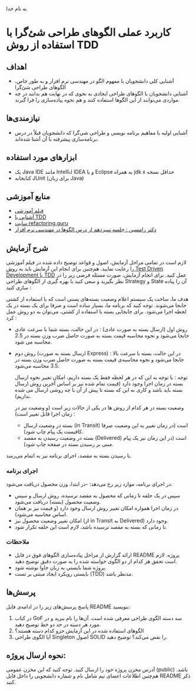 به نام خدا

# کاربرد عملی الگوهای طراحی شئ‌گرا با استفاده از روش TDD

## اهداف
- آشنایی کلی دانشجویان با مفهوم الگو در مهندسی نرم افزار و به طور خاص، الگوهای طراحی شئ‌گرا
- آشنایی دانشجویان با الگوهای طراحی ایجادی به نحوی که در نهایت هم بدانند در چه مواردی می‌توانند از این الگوها استفاده کنند و هم نحوه پیاده‌سازی را فرا گیرند.

## نیازمندی‌ها
- آشنایی اولیه با مفاهیم برنامه نویسی و طراحی شی‌گرا که دانشجویان قبلاً در درس برنامه‌سازی پیشرفته با آن آشنا شده‌اند.

## ابزارهای مورد استفاده
- یک Java IDE مانند IntelliJ IDEA و یا Eclipse به همراه jdk حداقل نسخه ۸ 
- کتابخانه JUnit (برای زبان Java)

## منابع آموزشی
- [فیلم آموزشی](https://aparat.com/v/LZ7WS)
- [آشنایی با TDD](https://github.com/ssc-public/Software-Engineering-Lab/tree/main/resources/TDD)
- [سایت refactoring.guru](https://refactoring.guru)
- [دکتر رامسین : جلسه سیزدهم از درس الگوها در مهندسی نرم افزار](https://ocw.sharif.edu/course/443/session/id/9727)


## شرح آزمایش
لازم است در تمامی مراحل آزمایش، اصول و قواعد توضیح داده شده در فیلم آموزشی را رعایت نمایید. هم‌چنین برای انجام این آزمایش باید به [روش Test Driven Development یا TDD](https://github.com/ssc-public/Software-Engineering-Lab/tree/main/resources/TDD) عمل کنید. برای انجام آزمایش، صورت مسئله فرضی زیر را در نظر بگیرید و سعی کنید با بهره گیری از الگوهای طراحی Strategy و State آن را پیاده سازی کنید :

هدف ما، ساخت یک سیستم اعلام وضعیت بسته‌های پستی است که با استفاده از کشتی جابجا می‌شوند. توجه کنید که برنامه ما، بسیار ساده است و صرفا برای یک بسته در یک لحظه اجرا می‌شود. برای جابجایی بسته با استفاده از کشتی، می‌توان به دو روش عمل کرد :
- روش اول (ارسال بسته به صورت عادی) : در این حالت، بسته شما با سرعت عادی جابجا می‌شود و نحوه محاسبه قیمت بسته به صورت حاصل ضرب وزن بسته در 2.5 محاسبه می شود.
- روش دوم (ارسال بسته به صورت Express) : در این حالت، بسته با سرعت بالا جابجا می‌شود و نحوه محاسبه‌ی قیمت بسته به صورت حاصل ضرب وزن بسته در 3.5 محاسبه می‌شود.

  توجه : با توجه به این که در هر لحظه فقط یک بسته داریم، امکان تغییر نحوه ارسال بسته در زمان اجرا وجود دارد (قیمت تمام شده نیز بر اساس آخرین روش ارسال بسته باید باشد و کاری به این که بسته تا پیش از آن با چه روشی ارسال می شده نداریم).

  وضعیت بسته در هر کدام از روش ها در یکی از حالات زیر است (و وضعیت نیز در زمان اجرا قابل تغییر است) :
  - بسته در وضعیت ارسال (in Transit) است (در زمان تغییر به این وضعیت صرفا کافیست یک پیام چاپ شود).
  - بسته در وضعیت رسیدن به مقصد (Delivered) است (در این زمان نیز یک پیام مبنی بر رسیدن بسته در صفحه چاپ شود).

 با رسیدن بسته به مقصد، اجرای برنامه نیز به اتمام می‌رسد.

 ### اجرای برنامه
 در اجرای برنامه، موارد زیر رخ می‌دهد:
 -در ابتدا، وزن محصول دریافت می‌شود.
- سپس در یک حلقه تا زمانی که محصول به مقصد نرسیده، روش ارسال و سپس وضعیت محصول (بسته) دریافت می‌شود.
- در زمان اجرا همواره امکان تغییر روش ارسال وجود دارد (و قیمت نیز بر همان اساس محاسبه می‌شود).
- امکان تغییر وضعیت محصول نیز (از in Transit به Delivered) وجود دارد.
- تا زمانی که بسته به مقصد نرسیده باشد، لازم است این حلقه تکرار شود.
### ملاحظات
- ارائه گزارش از مراحل پیاده‌سازی الگوهای فوق در فایل README پروژه. لازم است تحقق هر کدام از دو الگوی خواسته شده را به صورت دقیق توضیح دهید.
- پروژه شما بایستی به زبان جاوا نوشته شود.
- بایستی رویکرد ایجاد مبتنی بر تست (TDD) مدنظر باشد.

## پرسش‌ها
پاسخ پرسش‌های زیر را در ادامه‌ی فایل README بنویسید:
1. در کتاب GoF سه دسته الگوی طراحی معرفی شده است. آن‌ها را نام ببرید و در مورد هر دسته در حد دو خط توضیح دهید.
2. الگوهای استفاده شده در این آزمایش جزو کدام دسته هستند؟
3. آیا الگوی طراحی Singleton اصول SOLID را نقض می‌کند؟ توضیح دهید.

## نحوه ارسال پروژه:
آدرس مخزن پروژه خود را ارسال کنید. توجه کنید که این مخزن عمومی (public) باشد. هم‌چنین اطلاعات اعضای تیم شامل نام و شماره دانشجویی را داخل فایل README ذکر کنید.
